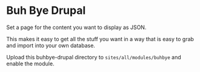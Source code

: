# Buh Bye Drupal

Set a page for the content you want to display as JSON.

This makes it easy to get all the stuff you want in a way that is easy to grab and import into your own database.

Upload this buhbye-drupal directory to `sites/all/modules/buhbye` and enable the module.

